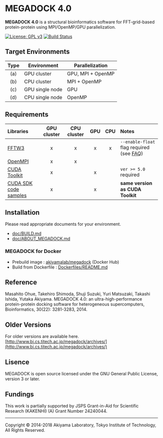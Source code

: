 # MEGADOCK 4.0

**MEGADOCK 4.0** is a structural bioinformatics software for FFT-grid-based protein-protein using MPI/OpenMP/GPU parallelization.

[![License: GPL v3](https://img.shields.io/badge/License-GPL%20v3-blue.svg)](LICENSE)
[![Build Status](https://travis-ci.org/akiyamalab/MEGADOCK.svg?branch=master)](https://travis-ci.org/akiyamalab/MEGADOCK)


## Target Environments
| Type | Environment     | Parallelization   |
|:----:|-----------------|-------------------|
|  (a) | GPU cluster     | GPU, MPI + OpenMP |
|  (b) | CPU cluster     | MPI + OpenMP      |
|  (c) | GPU single node | GPU               |
|  (d) | CPU single node | OpenMP            |

## Requirements
| Libraries                                                       | GPU cluster | CPU cluster | GPU | CPU | Notes |
|:----------------------------------------------------------------|:-----------:|:-----------:|:---:|:---:|:------|
| [FFTW3](http://www.fftw.org)                                    | x           | x           | x   | x   | `--enable-float` flag required (see [FAQ](http://www.bi.cs.titech.ac.jp/megadock/faq.html))|
| [OpenMPI](http://www.open-mpi.org)                              | x           | x           |     |     |       |
| [CUDA Toolkit](https://developer.nvidia.com/cuda-zone)          | x           |             | x   |     | `ver >= 5.0` required |
| [CUDA SDK code samples](https://developer.nvidia.com/cuda-zone) | x           |             | x   |     | **same version as CUDA Toolkit** |

## Installation
Please read appropriate documents for your environment.  
- [doc/BUILD.md](./doc/BUILD.md)
- [doc/ABOUT_MEGADOCK.md](./doc/ABOUT_MEGADOCK.md)

### MEGADOCK for Docker
- Prebuild image : [akiyamalab/megadock](https://hub.docker.com/r/akiyamalab/megadock/) (Docker Hub)
- Build from Dockerfile : [Dockerfiles/README.md](Dockerfiles/README.md)


## Reference
Masahito Ohue, Takehiro Shimoda, Shuji Suzuki, Yuri Matsuzaki, Takashi Ishida, Yutaka Akiyama. MEGADOCK 4.0: an ultra-high-performance protein-protein docking software for heterogeneous supercomputers, Bioinformatics, 30(22): 3281-3283, 2014.

## Older Versions
For older versions are available here.    
[http://www.bi.cs.titech.ac.jp/megadock/archives/](http://www.bi.cs.titech.ac.jp/megadock/archives/)

## Lisence
MEGADOCK is open source licensed under the GNU General Public License, version 3 or later. 

## Fundings
This work is partially supported by JSPS Grant-in-Aid for Scientific Research (KAKENHI) (A) Grant Number 24240044.

----
Copyright © 2014-2018 Akiyama Laboratory, Tokyo Institute of Technology, All Rights Reserved.

